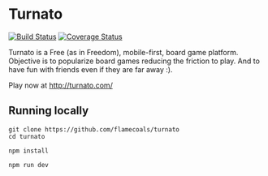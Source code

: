 # Turnato
[![Build Status](https://travis-ci.org/flamecoals/turnato.svg?branch=master)](https://travis-ci.org/flamecoals/turnato)
[![Coverage Status](https://coveralls.io/repos/github/flamecoals/turnato/badge.svg?branch=master)](https://coveralls.io/github/flamecoals/turnato?branch=master)

Turnato is a Free (as in Freedom), mobile-first, board game platform.
Objective is to popularize board games reducing the friction to play.
And to have fun with friends even if they are far away :).

Play now at http://turnato.com/

## Running locally

```
git clone https://github.com/flamecoals/turnato
cd turnato

npm install

npm run dev
```
